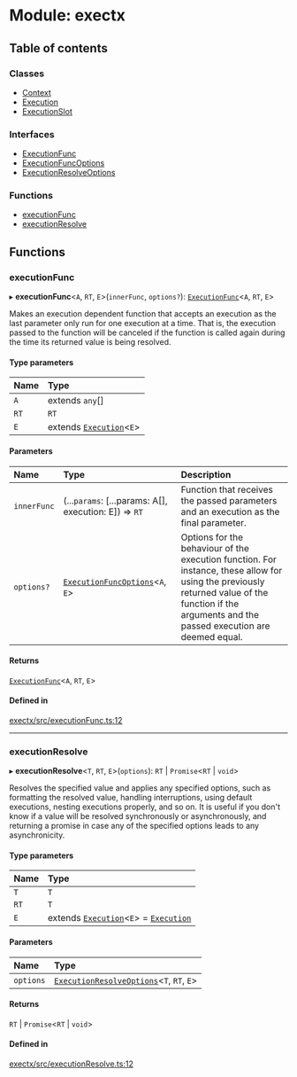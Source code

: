 # Module: exectx

## Table of contents

### Classes

- [Context](../wiki/exectx.Context)
- [Execution](../wiki/exectx.Execution)
- [ExecutionSlot](../wiki/exectx.ExecutionSlot)

### Interfaces

- [ExecutionFunc](../wiki/exectx.ExecutionFunc)
- [ExecutionFuncOptions](../wiki/exectx.ExecutionFuncOptions)
- [ExecutionResolveOptions](../wiki/exectx.ExecutionResolveOptions)

### Functions

- [executionFunc](../wiki/exectx#executionfunc)
- [executionResolve](../wiki/exectx#executionresolve)

## Functions

### executionFunc

▸ **executionFunc**<`A`, `RT`, `E`\>(`innerFunc`, `options?`): [`ExecutionFunc`](../wiki/exectx.ExecutionFunc)<`A`, `RT`, `E`\>

Makes an execution dependent function that accepts an execution as the last parameter only run for one execution at a time.
That is, the execution passed to the function will be canceled if the function is called again
during the time its returned value is being resolved.

#### Type parameters

| Name | Type |
| :------ | :------ |
| `A` | extends `any`[] |
| `RT` | `RT` |
| `E` | extends [`Execution`](../wiki/exectx.Execution)<`E`\> |

#### Parameters

| Name | Type | Description |
| :------ | :------ | :------ |
| `innerFunc` | (...`params`: [...params: A[], execution: E]) => `RT` | Function that receives the passed parameters and an execution as the final parameter. |
| `options?` | [`ExecutionFuncOptions`](../wiki/exectx.ExecutionFuncOptions)<`A`, `E`\> | Options for the behaviour of the execution function. For instance, these allow for using the previously returned value of the function if the arguments and the passed execution are deemed equal. |

#### Returns

[`ExecutionFunc`](../wiki/exectx.ExecutionFunc)<`A`, `RT`, `E`\>

#### Defined in

[exectx/src/executionFunc.ts:12](https://github.com/ludvigalden/exectx/blob/b8a37e3/packages/exectx/src/executionFunc.ts#L12)

___

### executionResolve

▸ **executionResolve**<`T`, `RT`, `E`\>(`options`): `RT` \| `Promise`<`RT` \| `void`\>

Resolves the specified value and applies any specified options, such as formatting the resolved value,
handling interruptions, using default executions, nesting executions properly, and so on. It is useful
if you don't know if a value will be resolved synchronously or asynchronously, and returning a promise
in case any of the specified options leads to any asynchronicity.

#### Type parameters

| Name | Type |
| :------ | :------ |
| `T` | `T` |
| `RT` | `T` |
| `E` | extends [`Execution`](../wiki/exectx.Execution)<`E`\> = [`Execution`](../wiki/exectx.Execution) |

#### Parameters

| Name | Type |
| :------ | :------ |
| `options` | [`ExecutionResolveOptions`](../wiki/exectx.ExecutionResolveOptions)<`T`, `RT`, `E`\> |

#### Returns

`RT` \| `Promise`<`RT` \| `void`\>

#### Defined in

[exectx/src/executionResolve.ts:12](https://github.com/ludvigalden/exectx/blob/b8a37e3/packages/exectx/src/executionResolve.ts#L12)
